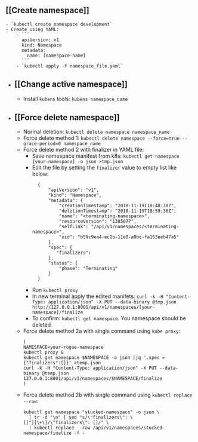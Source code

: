 ## [[Create namespace]]
	- `kubectl create namespace development`
	- Create using YAML:
		- ```
		  apiVersion: v1
		  kind: Namespace
		  metadata:
		    name: [namespace-name]
		  ```
		- `kubectl apply -f namespace_file.yaml`
- ## [[Change active namespace]]
	- Install `kubens` tools: `kubens namespace_name`
- ## [[Force delete namespace]]
	- Normal deletion: `kubectl delete namespace namespace_name`
	- Force delete method 1:
	  `kubectl delete namespace --force=true --grace-period=0 namespace_name`
	- Force delete method 2 with finalizer in YAML file:
		- Save namespace manifest from k8s:
		  `kubectl get namespace [your-namespace] -o json >tmp.json`
		- Edit the file by setting the `finalizer` value to empty list like below:
		  ```
		    {
		        "apiVersion": "v1",
		        "kind": "Namespace",
		        "metadata": {
		            "creationTimestamp": "2018-11-19T18:48:30Z",
		            "deletionTimestamp": "2018-11-19T18:59:36Z",
		            "name": "<terminating-namespace>",
		            "resourceVersion": "1385077",
		            "selfLink": "/api/v1/namespaces/<terminating-namespace>",
		            "uid": "b50c9ea4-ec2b-11e8-a0be-fa163eeb47a5"
		        },
		        "spec": {
		           "finalizers": 
		        },
		        "status": {
		            "phase": "Terminating"
		        }
		    }
		  ```
		- Run `kubectl proxy`
		- In new terminal apply the edited manifets:
		  `curl -k -H "Content-Type: application/json" -X PUT --data-binary @tmp.json http://127.0.0.1:8001/api/v1/namespaces/[your-namespace]/finalize`
		- To confirm: `kubectl get namespace`. You namespace should be deleted
	- Force delete method 2a with single command using `kube proxy`:
	  ```
	  (
	  NAMESPACE=your-rogue-namespace
	  kubectl proxy &
	  kubectl get namespace $NAMESPACE -o json |jq '.spec = {"finalizers":[]}' >temp.json
	  curl -k -H "Content-Type: application/json" -X PUT --data-binary @temp.json 127.0.0.1:8001/api/v1/namespaces/$NAMESPACE/finalize
	  )
	  ```
	- Force delete method 2b with single command using `kubectl replace --raw`:
	  ```
	  kubectl get namespace "stucked-namespace" -o json \
	    | tr -d "\n" | sed "s/\"finalizers\": \[[^]]\+\]/\"finalizers\": []/" \
	    | kubectl replace --raw /api/v1/namespaces/stucked-namespace/finalize -f -
	  ```